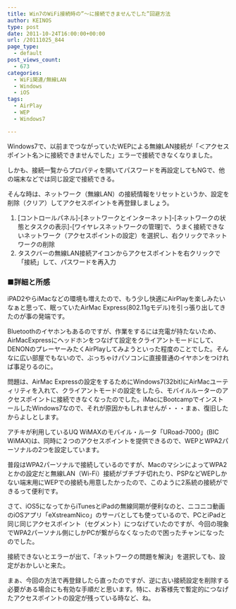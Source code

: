 ```yaml
---
title: Win7のWiFi接続時の”～に接続できませんでした”回避方法
author: KEINOS
type: post
date: 2011-10-24T16:00:00+00:00
url: /20111025_844
page_type:
  - default
post_views_count:
  - 673
categories:
  - WiFi関連/無線LAN
  - Windows
  - iOS
tags:
  - AirPlay
  - WEP
  - Windows7

---
```

<div class="section">
  <p>
    Windows7で、以前までつながっていたWEPによる無線LAN接続が「＜アクセスポイント名＞に接続できませんでした」エラーで接続できなくなりました。
  </p>
  
  <p>
    しかも、接続一覧からプロパティを開いてパスワードを再設定してもNGで、他の端末などでは同じ設定で接続できる。
  </p>
  
  <p>
    そんな時は、ネットワーク（無線LAN）の接続情報をリセットというか、設定を削除（クリア）してアクセスポイントを再登録しましょう。
  </p>
  
  <ol>
    <li>
      [コントロールパネル]-[ネットワークとインターネット]-[ネットワークの状態とタスクの表示]-[ワイヤレスネットワークの管理]で、うまく接続できないネットワーク（アクセスポイントの設定）を選択し、右クリックでネットワークの削除
    </li>
    <li>
      タスクバーの無線LAN接続アイコンからアクセスポイントを右クリックで「接続」して、パスワードを再入力
    </li>
  </ol>
  
  <p>
  </p>
  
  <h3 id="outline__1">
    ■詳細と所感
  </h3>
  
  <p>
    iPAD2やらiMacなどの環境も増えたので、もう少し快適にAirPlayを楽しみたいなぁと思って、眠っていたAirMac Express(802.11gモデル)を引っ張り出してきたのが事の発端です。
  </p>
  
  <p>
    Bluetoothのイヤホンもあるのですが、作業をするには充電が持たないため、AirMacExpressにヘッドホンをつなげて設定をクライアントモードにして、DENONのプレーヤーみたくAirPlayしてみようといった程度のことでした。そんなに広い部屋でもないので、ぶっちゃけパソコンに直接普通のイヤホンをつければ事足りるのに。
  </p>
  
  <p>
    問題は、AirMac Expressの設定をするためにWindows7(32bit)にAirMacユーティリティを入れて、クライアントモードの設定をしたら、モバイルルーターのアクセスポイントに接続できなくなったのでした。iMacにBootcampでインストールしたWindows7なので、それが原因かもしれませんが・・・まぁ、復旧したからよしとします。
  </p>
  
  <p>
    アチキが利用しているUQ WiMAXのモバイル・ルータ「URoad-7000」(BIC WiMAX)は、同時に２つのアクセスポイントを提供できるので、WEPとWPA2パーソナルの2つを設定しています。
  </p>
  
  <p>
    普段はWPA2パーソナルで接続しているのですが、MacのマシンによってWPA2とかの設定だと無線LAN（Wi-Fi）接続がブチブチ切れたり、PSPなどWEPしかない端末用にWEPでの接続も用意したかったので、このように2系統の接続ができるって便利です。
  </p>
  
  <p>
    さて、iOS5になってからiTunesとiPadの無線同期が便利なのと、ニコニコ動画のiOSアプリ「eXstreamNico」のサーバとしても使っているので、PCとiPadと同じ同じアクセスポイント（セグメント）につなげていたのですが、今回の現象でWPA2パーソナル側にしかPCが繋がらなくなったので困ったチャンになったのでした。
  </p>
  
  <p>
    接続できないとエラーが出て、「ネットワークの問題を解決」を選択しても、設定がおかしいと来た。
  </p>
  
  <p>
    まぁ、今回の方法で再登録したら直ったのですが、逆に古い接続設定を削除する必要がある場合にも有効な手順だと思います。特に、お客様先で暫定的につなげたアクセスポイントの設定が残っている時など、ね。
  </p>
</div>